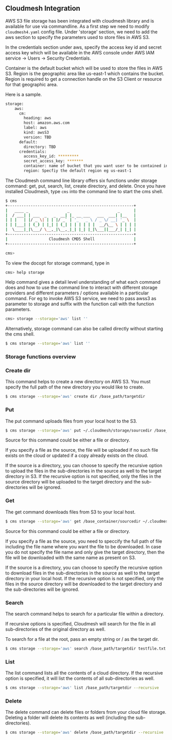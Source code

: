 ## Cloudmesh Integration

AWS S3 file storage has been integrated with cloudmesh library and is available 
for use via commandline. As a first step we need to modify `cloudmesh4.yaml` 
config file.  Under 'storage' section, we need to add the aws section to specify
the parameters used to store files in AWS S3. 

In the credentials section under aws, specify the access key id and secret 
access key which will be available in the AWS console under 
AWS IAM service -> Users -> Security Credentials. 

Container is the default bucket which will be used to store the files in AWS S3.
Region is the geographic area like us-east-1 which contains the bucket. Region 
is required to get a connection handle on the S3 Client or resource for 
that geographic area.

Here is a sample.

```bash
storage:
    aws:
      cm:
        heading: aws
        host: amazon.aws.com
        label: aws
        kind: awsS3
        version: TBD
      default:
        directory: TBD
      credentials:
        access_key_id: *********
        secret_access_key: *******
        container: name of bucket that you want user to be contained in.
        region: Specfiy the default region eg us-east-1
```

The Cloudmesh command line library offers six functions under storage command: 
get, put, search, list, create directory, and delete. 
Once you have installed Cloudmesh, type `cms` into the command line to start the
cms shell. 

```bash
$ cms
+-------------------------------------------------------+
|   ____ _                 _                     _      |
|  / ___| | ___  _   _  __| |_ __ ___   ___  ___| |__   |
| | |   | |/ _ \| | | |/ _` | '_ ` _ \ / _ \/ __| '_ \  |
| | |___| | (_) | |_| | (_| | | | | | |  __/\__ \ | | | |
|  \____|_|\___/ \__,_|\__,_|_| |_| |_|\___||___/_| |_| |
+-------------------------------------------------------+
|                  Cloudmesh CMD5 Shell                 |
+-------------------------------------------------------+

cms>
```

To view the docopt for storage command, type in 

```bash
cms> help storage 
```

Help command gives a detail level understanding of what each command does and 
how to use the command line to interact with different storage providers and 
different parameters / options available in a particular command. 
For eg to invoke AWS S3 service, we need to pass awss3 as parameter to storage 
and suffix with the function call with the function parameters.

```bash
cms> storage --storage='aws' list ''
```

Alternatively, storage command can also be called directly without starting the 
cms shell.

```bash
$ cms storage --storage='aws' list ''
```

### Storage functions overview


### Create dir

This command helps to create a new directory on AWS S3. You must specify the 
full path of the new directory you would like to create. 

```bash
$ cms storage --storage='aws' create dir /base_path/targetdir
```

### Put

The put command uploads files from your local host to the S3. 

```bash
$ cms storage --storage='aws' put ~/.cloudmesh/storage/sourcedir /base_path/targetdir --recursive
```

Source for this command could be either a file or directory.

If you specify a file as the source, the file will be uploaded if no such file 
exists on the cloud or updated if a copy already exists on the cloud. 

If the source is a directory, you can choose to specify the recursive option to 
upload the files in the sub-directories in the source as well to the target 
directory in S3.
If the recursive option is not specified, only the files in the source 
directory will be uploaded to the target directory and the sub-directories will 
be ignored.


### Get

The get command downloads files from S3 to your local host.

```bash
$ cms storage --storage='aws' get /base_container/sourcedir ~/.cloudmesh/storage/targetdir --recursive
```

Source for this command could be either a file or directory.

If you specify a file as the source, you need to speccify the full path of file
including the file name where you want the file to be downloaded. In case you 
do not specify the file name and only give the target directory, then the file 
will be downloaded with the same name as present on S3.

If the source is a directory, you can choose to specify the recursive option to 
download files in the sub-directories in the source as well to the target 
directory in your local host.
If the recursive option is not specified, only the files in the source 
directory will be downloaded to the target directory and the sub-directories 
will be ignored.


### Search

The search command helps to search for a particular file within a directory.

If recursive options is specified, Cloudmesh will search for the file in all 
sub-directories of the original directory as well.

To search for a file at the root, pass an empty string or / as the target dir.

```bash
$ cms storage --storage='aws' search /base_path/targetdir testfile.txt --recursive
```

### List

The list command lists all the contents of a cloud directory. If the recursive 
option is specified, it will list the contents of all sub-directories as well. 

```bash
$ cms storage --storage='aws' list /base_path/targetdir --recursive
```


### Delete

The delete command can delete files or folders from your cloud file storage. 
Deleting a folder will delete its contents as well (including the 
sub-directories).

```bash
$ cms storage --storage='aws' delete /base_path/targetdir --recursive
```
